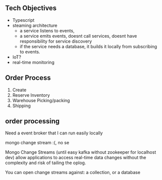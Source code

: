 
## Tech Objectives


* Typescript
* steaming architecture
   * a service listens to events, 
   * a service emits events, doesnt call services, doesnt have responsibility for service discovery
   * if the service needs a database, it builds it locally from subscribing to events. 
* IoT?
* real-time monitoring

## Order Process

 1. Create
 2. Reserve Inventory
 3. Warehouse Picking/packing
 4. Shipping
 

## order processing

Need a event broker that I can run easily locally 

mongo change stream :(, no se

Mongo Change Streams (until easy kafka without zookeeper for localhost dev)
allow applications to access real-time data changes without the complexity and risk of tailing the oplog. 

You can open change streams against: a collection, or a database


